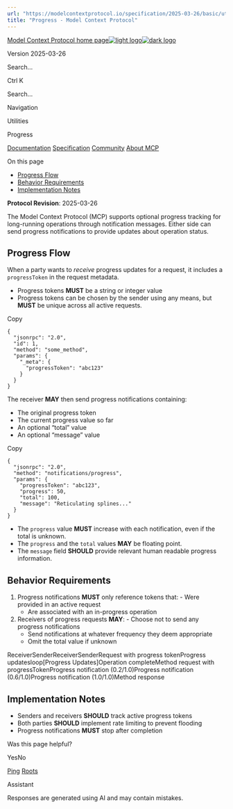 ```yaml
---
url: "https://modelcontextprotocol.io/specification/2025-03-26/basic/utilities/progress"
title: "Progress - Model Context Protocol"
---
```


[Model Context Protocol home page![light logo](https://mintlify.s3.us-west-1.amazonaws.com/mcp/logo/light.svg)![dark logo](https://mintlify.s3.us-west-1.amazonaws.com/mcp/logo/dark.svg)](https://modelcontextprotocol.io/)

Version 2025-03-26

Search...

Ctrl K

Search...

Navigation

Utilities

Progress

[Documentation](https://modelcontextprotocol.io/docs/getting-started/intro) [Specification](https://modelcontextprotocol.io/specification/2025-06-18) [Community](https://modelcontextprotocol.io/community/communication) [About MCP](https://modelcontextprotocol.io/about)

On this page

- [Progress Flow](https://modelcontextprotocol.io/specification/2025-03-26/basic/utilities/progress#progress-flow)
- [Behavior Requirements](https://modelcontextprotocol.io/specification/2025-03-26/basic/utilities/progress#behavior-requirements)
- [Implementation Notes](https://modelcontextprotocol.io/specification/2025-03-26/basic/utilities/progress#implementation-notes)

**Protocol Revision**: 2025-03-26

The Model Context Protocol (MCP) supports optional progress tracking for long-running
operations through notification messages. Either side can send progress notifications to
provide updates about operation status.

## [​](https://modelcontextprotocol.io/specification/2025-03-26/basic/utilities/progress\#progress-flow)  Progress Flow

When a party wants to _receive_ progress updates for a request, it includes a
`progressToken` in the request metadata.

- Progress tokens **MUST** be a string or integer value
- Progress tokens can be chosen by the sender using any means, but **MUST** be unique
across all active requests.

Copy

```
{
  "jsonrpc": "2.0",
  "id": 1,
  "method": "some_method",
  "params": {
    "_meta": {
      "progressToken": "abc123"
    }
  }
}

```

The receiver **MAY** then send progress notifications containing:

- The original progress token
- The current progress value so far
- An optional “total” value
- An optional “message” value

Copy

```
{
  "jsonrpc": "2.0",
  "method": "notifications/progress",
  "params": {
    "progressToken": "abc123",
    "progress": 50,
    "total": 100,
    "message": "Reticulating splines..."
  }
}

```

- The `progress` value **MUST** increase with each notification, even if the total is
unknown.
- The `progress` and the `total` values **MAY** be floating point.
- The `message` field **SHOULD** provide relevant human readable progress information.

## [​](https://modelcontextprotocol.io/specification/2025-03-26/basic/utilities/progress\#behavior-requirements)  Behavior Requirements

1. Progress notifications **MUST** only reference tokens that:   - Were provided in an active request
   - Are associated with an in-progress operation
2. Receivers of progress requests **MAY**:   - Choose not to send any progress notifications
   - Send notifications at whatever frequency they deem appropriate
   - Omit the total value if unknown

ReceiverSenderReceiverSenderRequest with progress tokenProgress updatesloop\[Progress Updates\]Operation completeMethod request with progressTokenProgress notification (0.2/1.0)Progress notification (0.6/1.0)Progress notification (1.0/1.0)Method response

## [​](https://modelcontextprotocol.io/specification/2025-03-26/basic/utilities/progress\#implementation-notes)  Implementation Notes

- Senders and receivers **SHOULD** track active progress tokens
- Both parties **SHOULD** implement rate limiting to prevent flooding
- Progress notifications **MUST** stop after completion

Was this page helpful?

YesNo

[Ping](https://modelcontextprotocol.io/specification/2025-03-26/basic/utilities/ping) [Roots](https://modelcontextprotocol.io/specification/2025-03-26/client/roots)

Assistant

Responses are generated using AI and may contain mistakes.